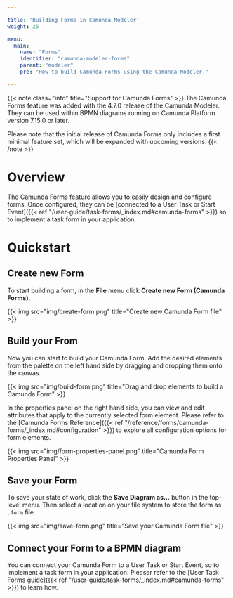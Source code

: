 ```yaml
---

title: 'Building Forms in Camunda Modeler'
weight: 25

menu:
  main:
    name: "Forms"
    identifier: "camunda-modeler-forms"
    parent: "modeler"
    pre: "How to build Camunda Forms using the Camunda Modeler."

---
```


{{< note class="info" title="Support for Camunda Forms" >}}
The Camunda Forms feature was added with the 4.7.0 release of the Camunda Modeler. They can be used within BPMN diagrams running on Camunda Platform version 7.15.0 or later.

Please note that the initial release of Camunda Forms only includes a first minimal feature set, which will be expanded with upcoming versions.
{{< /note >}}


# Overview

The Camunda Forms feature allows you to easily design and configure forms. Once configured, they can be [connected to a User Task or Start Event]({{< ref "/user-guide/task-forms/_index.md#camunda-forms" >}}) so to implement a task form in your application.

# Quickstart

## Create new Form

To start building a form, in the **File** menu click **Create new Form (Camunda Forms)**.

{{< img src="img/create-form.png" title="Create new Camunda Form file" >}}

## Build your From

Now you can start to build your Camunda Form. Add the desired elements from the palette on the left hand side by dragging and dropping them onto the canvas.

{{< img src="img/build-form.png" title="Drag and drop elements to build a Camunda Form" >}}

In the properties panel on the right hand side, you can view and edit attributes that apply to the currently selected form element. Please refer to the [Camunda Forms Reference]({{< ref "/reference/forms/camunda-forms/_index.md#configuration" >}}) to explore all configuration options for form elements.

{{< img src="img/form-properties-panel.png" title="Camunda Form Properties Panel" >}}

## Save your Form

To save your state of work, click the **Save Diagram as...** button in the top-level menu. Then select a location on your file system to store the form as `.form` file.

{{< img src="img/save-form.png" title="Save your Camunda Form file" >}}

## Connect your Form to a BPMN diagram

You can connect your Camunda Form to a User Task or Start Event, so to implement a task form in your application. Pleaser refer to the [User Task Forms guide]({{< ref "/user-guide/task-forms/_index.md#camunda-forms" >}}) to learn how.
